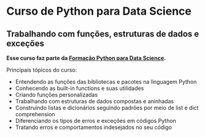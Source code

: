 # Curso de Python para Data Science

## Trabalhando com funções, estruturas de dados e exceções

**Esse curso faz parte da [Formação Python para Data Science](https://cursos.alura.com.br/formacao-data-science-python).**

Principais tópicos do curso:

- Entendendo as funções das bibliotecas e pacotes na linguagem Python
- Conhecendo as built-in functions e suas utilidades
- Criando funções personalizadas
- Trabalhando com estruturas de dados compostas e aninhadas
- Construindo listas e dicionários seguindo padrões por meio de list e dict comprehension
- Diferenciando os tipos de erros e exceções em códigos Python
- Tratando erros e comportamentos indesejados no seu código
